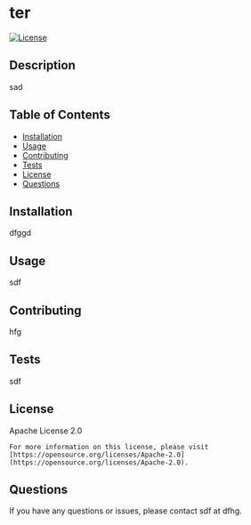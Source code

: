 # ter

[![License](https://img.shields.io/badge/License-Apache%202.0-blue.svg)](https://opensource.org/licenses/Apache-2.0)

## Description

sad

## Table of Contents

- [Installation](#installation)
- [Usage](#usage)
- [Contributing](#contributing)
- [Tests](#tests)
- [License](#license)
- [Questions](#questions)

## Installation

dfggd

## Usage

sdf

## Contributing

hfg

## Tests

sdf

## License

Apache License 2.0

    For more information on this license, please visit [https://opensource.org/licenses/Apache-2.0](https://opensource.org/licenses/Apache-2.0).

## Questions

If you have any questions or issues, please contact sdf at dfhg.
